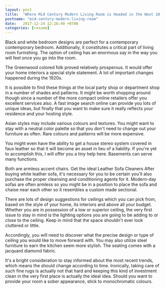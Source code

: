 ```yaml
---
layout: post
title:  "Where Mid Century Modern Living Room is Headed in the Next 10 Year"
postname: "mid-century-modern-living-room"
date:   2017-12-24 12:26:40 +0700
categories: [resume]
---
```

Black and white bedroom designs are perfect for a contemporary contemporary bedroom. Additionally, it constitutes a critical part of living room furnishing. The option of ceiling has an enormous say in the way you will feel once you go into the room.

The Greenwood colored folk proved relatively prosperous. It would offer your home interiors a special style statement. A lot of important changes happened during the 1920s.

It is possible to find these things at the local party shop or department shop in a number of shades and patterns. It might be worth shopping around though since a number of the more compact online retailers offer you excellent services also. A fast image search online can provide you lots of unique ideas, but finally that you want to make sure it really reflects your residence and your hosting style.

Asian styles may include various colours and textures. You might want to stay with a neutral color palette so that you don't need to change out your furniture as often. Rare colours and patterns will be more expensive.

You might even have the ability to get a house stereo system covered in faux leather so that it will become an asset in lieu of a liability. If you're yet to accomplish this, I will offer you a tiny help here. Basements can serve many functions.

Both are armless accent chairs. Get the ideal Leather Sofa Cleaners After buying white leather sofa, it's necessary for you to be certain you'll also purchase the proper cleansing and conditioning agents for it. Modern-day sofas are often armless so you might be in a position to place the sofa and chaise near each other so it resembles a custom made sectional.

There are lots of design suggestions for ceilings which you can pick from, based on the style of your home, its interiors and above all your budget. Whether you are in possession of a low or superior ceiling, the very first issue to stay in mind is the lighting options you are going to be adding to or close to the ceiling. Keep in mind that the space shouldn't ever look cluttered or little.

Accordingly, you will need to discover what the precise design or type of ceiling you would like to move forward with. You may also utilize steel furniture to earn the kitchen seem more stylish. The seating comes with a jacquard diamond fabric.

It's a bright consideration to stay informed about the most recent trends, which means the should change according to time. Ironically, taking care of such fine rugs is actually not that hard and keeping this kind of investment clean in the very first place is actually the ideal idea. Should you want to provide your room a sober appearance, stick to monochromatic colours.
